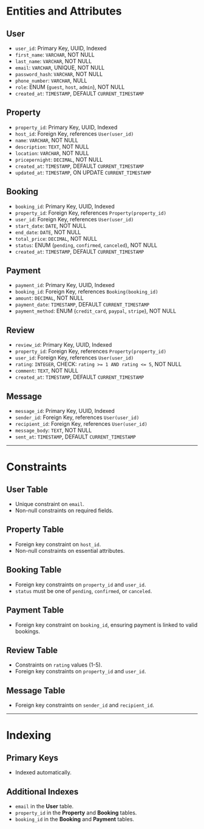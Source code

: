 # Entities and Attributes

## User
- `user_id`: Primary Key, UUID, Indexed  
- `first_name`: `VARCHAR`, NOT NULL  
- `last_name`: `VARCHAR`, NOT NULL  
- `email`: `VARCHAR`, UNIQUE, NOT NULL  
- `password_hash`: `VARCHAR`, NOT NULL  
- `phone_number`: `VARCHAR`, NULL  
- `role`: ENUM (`guest`, `host`, `admin`), NOT NULL  
- `created_at`: `TIMESTAMP`, DEFAULT `CURRENT_TIMESTAMP`  

## Property
- `property_id`: Primary Key, UUID, Indexed  
- `host_id`: Foreign Key, references `User(user_id)`  
- `name`: `VARCHAR`, NOT NULL  
- `description`: `TEXT`, NOT NULL  
- `location`: `VARCHAR`, NOT NULL  
- `pricepernight`: `DECIMAL`, NOT NULL  
- `created_at`: `TIMESTAMP`, DEFAULT `CURRENT_TIMESTAMP`  
- `updated_at`: `TIMESTAMP`, ON UPDATE `CURRENT_TIMESTAMP`  

## Booking
- `booking_id`: Primary Key, UUID, Indexed  
- `property_id`: Foreign Key, references `Property(property_id)`  
- `user_id`: Foreign Key, references `User(user_id)`  
- `start_date`: `DATE`, NOT NULL  
- `end_date`: `DATE`, NOT NULL  
- `total_price`: `DECIMAL`, NOT NULL  
- `status`: ENUM (`pending`, `confirmed`, `canceled`), NOT NULL  
- `created_at`: `TIMESTAMP`, DEFAULT `CURRENT_TIMESTAMP`  

## Payment
- `payment_id`: Primary Key, UUID, Indexed  
- `booking_id`: Foreign Key, references `Booking(booking_id)`  
- `amount`: `DECIMAL`, NOT NULL  
- `payment_date`: `TIMESTAMP`, DEFAULT `CURRENT_TIMESTAMP`  
- `payment_method`: ENUM (`credit_card`, `paypal`, `stripe`), NOT NULL  

## Review
- `review_id`: Primary Key, UUID, Indexed  
- `property_id`: Foreign Key, references `Property(property_id)`  
- `user_id`: Foreign Key, references `User(user_id)`  
- `rating`: `INTEGER`, CHECK: `rating >= 1 AND rating <= 5`, NOT NULL  
- `comment`: `TEXT`, NOT NULL  
- `created_at`: `TIMESTAMP`, DEFAULT `CURRENT_TIMESTAMP`  

## Message
- `message_id`: Primary Key, UUID, Indexed  
- `sender_id`: Foreign Key, references `User(user_id)`  
- `recipient_id`: Foreign Key, references `User(user_id)`  
- `message_body`: `TEXT`, NOT NULL  
- `sent_at`: `TIMESTAMP`, DEFAULT `CURRENT_TIMESTAMP`  

---

# Constraints

## User Table
- Unique constraint on `email`.  
- Non-null constraints on required fields.  

## Property Table
- Foreign key constraint on `host_id`.  
- Non-null constraints on essential attributes.  

## Booking Table
- Foreign key constraints on `property_id` and `user_id`.  
- `status` must be one of `pending`, `confirmed`, or `canceled`.  

## Payment Table
- Foreign key constraint on `booking_id`, ensuring payment is linked to valid bookings.  

## Review Table
- Constraints on `rating` values (1-5).  
- Foreign key constraints on `property_id` and `user_id`.  

## Message Table
- Foreign key constraints on `sender_id` and `recipient_id`.  

---

# Indexing

## Primary Keys
- Indexed automatically.  

## Additional Indexes
- `email` in the **User** table.  
- `property_id` in the **Property** and **Booking** tables.  
- `booking_id` in the **Booking** and **Payment** tables.  
